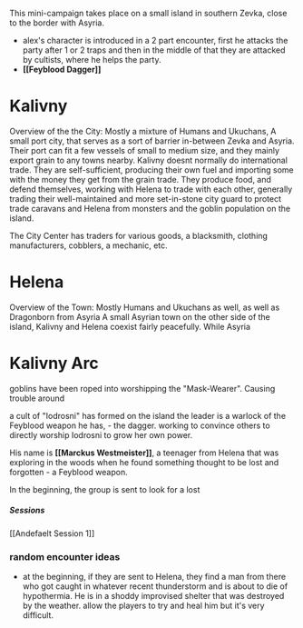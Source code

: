 This mini-campaign takes place on a small island in southern Zevka, close to the border with Asyria.

- alex's character is introduced in a 2 part encounter, first he attacks the party after 1 or 2 traps and then in the middle of that they are attacked by cultists, where he helps the party.
- **[[Feyblood Dagger]]**

# Kalivny

Overview of the the City:
Mostly a mixture of Humans and Ukuchans, 
A small port city, that serves as a sort of barrier in-between Zevka and Asyria. Their port can fit a few vessels of small to medium size, and they mainly export grain to any towns nearby. Kalivny doesnt normally do international trade. They are self-sufficient, producing their own fuel and importing some with the money they get from the grain trade. They produce food, and defend themselves, working with Helena to trade with each other, generally trading their well-maintained and more set-in-stone city guard to protect trade caravans and Helena from monsters and the goblin population on the island. 

The City Center has traders for various goods, a blacksmith, clothing manufacturers, cobblers, a mechanic, etc.

# Helena

Overview of the Town:
Mostly Humans and Ukuchans as well, as well as Dragonborn from Asyria
A small Asyrian town on the other side of the island, Kalivny and Helena coexist fairly peacefully. While Asyria 

# Kalivny Arc

goblins have been roped into worshipping the "Mask-Wearer". Causing trouble around 


a cult of "Iodrosni" has formed on the island
the leader is a warlock of the Feyblood weapon he has, - the dagger. working to convince others to directly worship Iodrosni to grow her own power.

His name is **[[Marckus Westmeister]]**, a teenager from Helena that was exploring in the woods when he found something thought to be lost and forgotten - a Feyblood weapon.

In the beginning, the group is sent to look for a lost 

##### Sessions
[[Andefaelt Session 1]]

### random encounter ideas

- at the beginning, if they are sent to Helena, they find a man from there who got caught in whatever recent thunderstorm and is about to die of hypothermia. He is in a shoddy improvised shelter that was destroyed by the weather. allow the players to try and heal him but it's very difficult. 